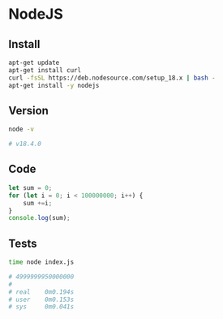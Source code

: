 # NodeJS

## Install

```bash
apt-get update
apt-get install curl
curl -fsSL https://deb.nodesource.com/setup_18.x | bash -
apt-get install -y nodejs
```

## Version

```bash
node -v

# v18.4.0
```

## Code

```js
let sum = 0;
for (let i = 0; i < 100000000; i++) {
    sum +=i;
}
console.log(sum);
```

## Tests

```bash
time node index.js

# 4999999950000000
# 
# real    0m0.194s
# user    0m0.153s
# sys     0m0.041s
```